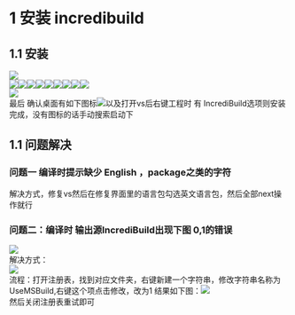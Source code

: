 <a name="nbzKE"></a>
# 1 安装 incredibuild

<a name="9oNTA"></a>
## 1.1 安装
![](https://cdn.nlark.com/yuque/0/2022/png/26747865/1647398518207-1aeb9c8e-2ab2-460f-b20c-a9db1110a434.png#averageHue=%23ccdbd2&id=vtz3c&originHeight=592&originWidth=777&originalType=binary&ratio=1&rotation=0&showTitle=false&status=done&style=none&title=)<br />![](https://cdn.nlark.com/yuque/0/2022/png/26747865/1647398520710-42c15d2e-d3c8-4e28-b45f-87e8a13c7a4d.png#averageHue=%23ebe7e5&id=dyhg9&originHeight=592&originWidth=777&originalType=binary&ratio=1&rotation=0&showTitle=false&status=done&style=none&title=)![](https://cdn.nlark.com/yuque/0/2022/png/26747865/1647398521338-64236bf7-c422-42b5-a6d3-584c525fab4a.png#averageHue=%23ede7e2&id=FUyDh&originHeight=592&originWidth=777&originalType=binary&ratio=1&rotation=0&showTitle=false&status=done&style=none&title=)![](https://cdn.nlark.com/yuque/0/2022/png/26747865/1647398521881-90cc1fc1-e0b5-4701-99cc-a71ecc9b40a0.png#averageHue=%23efe7cd&id=AalgV&originHeight=592&originWidth=777&originalType=binary&ratio=1&rotation=0&showTitle=false&status=done&style=none&title=)![](https://cdn.nlark.com/yuque/0/2022/png/26747865/1647398522468-a4e5cef5-7d88-45be-8845-681f9b817a57.png#averageHue=%23f0e8d2&id=TY4GJ&originHeight=592&originWidth=777&originalType=binary&ratio=1&rotation=0&showTitle=false&status=done&style=none&title=)![](https://cdn.nlark.com/yuque/0/2022/png/26747865/1647398523002-ff5145fb-2aec-49a8-b196-f18f9dc9a56b.png#averageHue=%23ede9e7&id=zUL6h&originHeight=592&originWidth=777&originalType=binary&ratio=1&rotation=0&showTitle=false&status=done&style=none&title=)![](https://cdn.nlark.com/yuque/0/2022/png/26747865/1647398523490-382c15f5-f7f9-458f-a56c-b48d6163b901.png#averageHue=%23edeae7&id=Nn5jp&originHeight=592&originWidth=777&originalType=binary&ratio=1&rotation=0&showTitle=false&status=done&style=none&title=)![](https://cdn.nlark.com/yuque/0/2022/png/26747865/1647398523996-acf94da0-ce48-45a8-9591-fd65448ce4e9.png#averageHue=%23eeedeb&id=jquo8&originHeight=592&originWidth=777&originalType=binary&ratio=1&rotation=0&showTitle=false&status=done&style=none&title=)![](https://cdn.nlark.com/yuque/0/2022/png/26747865/1647398524470-e05bf34f-ca6e-4fc8-9535-4013b6ca83f6.png#averageHue=%23efedec&id=wtJ4R&originHeight=592&originWidth=777&originalType=binary&ratio=1&rotation=0&showTitle=false&status=done&style=none&title=)![](https://cdn.nlark.com/yuque/0/2022/png/26747865/1647398524996-3d013d17-1f08-43c9-852b-629494a0d338.png#averageHue=%23eeedec&id=XaqNd&originHeight=592&originWidth=777&originalType=binary&ratio=1&rotation=0&showTitle=false&status=done&style=none&title=)<br />![](https://cdn.nlark.com/yuque/0/2022/png/26747865/1647398525583-5bef31fe-a744-4aed-8f1a-094e0ccdde14.png#averageHue=%23f1f0ee&id=PfH6o&originHeight=592&originWidth=777&originalType=binary&ratio=1&rotation=0&showTitle=false&status=done&style=none&title=)<br />最后 确认桌面有如下图标![](https://cdn.nlark.com/yuque/0/2022/png/26747865/1647398526064-5c854098-5034-4de7-bba7-3ce29a7d39aa.png#averageHue=%23c1a261&id=unBFN&originHeight=231&originWidth=280&originalType=binary&ratio=1&rotation=0&showTitle=false&status=done&style=none&title=)以及打开vs后右键工程时 有 IncrediBuild选项则安装完成，没有图标的话手动搜索启动下
<a name="MGiZp"></a>
## 1.1 问题解决

<a name="nkpfy"></a>
### 问题一 编译时提示缺少 English ，package之类的字符
解决方式，修复vs然后在修复界面里的语言包勾选英文语言包，然后全部next操作就行
<a name="ENtfu"></a>
### 问题二：编译时 输出源IncrediBuild出现下图 0,1的错误
![](https://cdn.nlark.com/yuque/0/2022/png/26747865/1647398526509-6c52b0e0-3b38-4147-afc4-8daf563a3b4a.png#averageHue=%23e4e5e8&id=f3RvL&originHeight=314&originWidth=793&originalType=binary&ratio=1&rotation=0&showTitle=false&status=done&style=none&title=)<br />解决方式：<br />![](https://cdn.nlark.com/yuque/0/2022/png/26747865/1647398526756-9d40c027-bfbf-4f78-98b2-f5f1825745c9.png#averageHue=%23fdfcfb&id=T495O&originHeight=505&originWidth=812&originalType=binary&ratio=1&rotation=0&showTitle=false&status=done&style=none&title=)<br />流程：打开注册表，找到对应文件夹，右键新建一个字符串，修改字符串名称为UseMSBuild,右键这个项点击修改，改为1    结果如下图：![](https://cdn.nlark.com/yuque/0/2022/png/26747865/1647398527106-33114807-5a31-4cab-815c-524b98d52ae8.png#averageHue=%23fbf9f8&id=tS948&originHeight=759&originWidth=1440&originalType=binary&ratio=1&rotation=0&showTitle=false&status=done&style=none&title=)<br />然后关闭注册表重试即可
